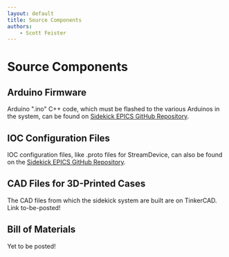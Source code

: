 ```yaml
---
layout: default
title: Source Components
authors:
    - Scott Feister
---
```


# Source Components

## Arduino Firmware
Arduino ".ino" C++ code, which must be flashed to the various Arduinos in the system, can be found on [Sidekick EPICS GitHub Repository](https://github.com/sfeister/sidekick-epics).

## IOC Configuration Files
IOC configuration files, like .proto files for StreamDevice, can also be found on the [Sidekick EPICS GitHub Repository](https://github.com/sfeister/sidekick-epics).

## CAD Files for 3D-Printed Cases
The CAD files from which the sidekick system are built are on TinkerCAD. Link to-be-posted!

## Bill of Materials
Yet to be posted!